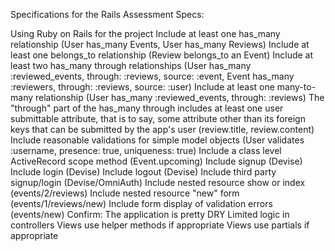 Specifications for the Rails Assessment
Specs:
 
 Using Ruby on Rails for the project
 Include at least one has_many relationship (User has_many Events, User has_many Reviews)
 Include at least one belongs_to relationship (Review belongs_to an Event)
 Include at least two has_many through relationships (User has_many :reviewed_events, through: :reviews, source: :event, Event has_many :reviewers, through: :reviews, source: :user)
 Include at least one many-to-many relationship (User has_many :reviewed_events, through: :reviews)
 The "through" part of the has_many through includes at least one user submittable attribute, that is to say, some attribute other than its foreign keys that can be submitted by the app's user (review.title, review.content)
 Include reasonable validations for simple model objects (User validates :username, presence: true, uniqueness: true)
 Include a class level ActiveRecord scope method (Event.upcoming)
 Include signup (Devise)
 Include login (Devise)
 Include logout (Devise)
 Include third party signup/login (Devise/OmniAuth)
 Include nested resource show or index (events/2/reviews)
 Include nested resource "new" form (events/1/reviews/new)
 Include form display of validation errors (events/new)
Confirm:
 The application is pretty DRY
 Limited logic in controllers
 Views use helper methods if appropriate
 Views use partials if appropriate